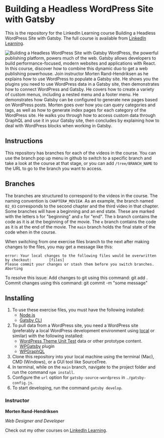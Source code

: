 # Building a Headless WordPress Site with Gatsby

This is the repository for the LinkedIn Learning course Building a Headless WordPress Site with Gatsby. The full course is available from [LinkedIn Learning][lil-course-url].

![Building a Headless WordPress Site with Gatsby][lil-thumbnail-url]
WordPress, the powerful publishing platform, powers much of the web. Gatsby allows developers to build performance-focused, modern websites and applications with React. In this course, discover how to combine this dynamic duo to get a web publishing powerhouse. Join instructor Morten Rand-Hendriksen as he explains how to use WordPress to populate a Gatsby site. He shows you the plugins you need to use WordPress data in a Gatsby site, then demonstrates how to connect WordPress and Gatsby. He covers how to create a variety of custom menus, including a nested menu and a footer menu. He demonstrates how Gatsby can be configured to generate new pages based on WordPress posts. Morten goes over how you can query categories and tags, as well as how to generate index pages for each category of the WordPress site. He walks you through how to access custom data through GraphQL and use it in your Gatsby site, then concludes by explaining how to deal with WordPress blocks when working in Gatsby.

## Instructions

This repository has branches for each of the videos in the course. You can use the branch pop up menu in github to switch to a specific branch and take a look at the course at that stage, or you can add `/tree/BRANCH_NAME` to the URL to go to the branch you want to access.

## Branches

The branches are structured to correspond to the videos in the course. The naming convention is `CHAPTER#_MOVIE#`. As an example, the branch named `02_03` corresponds to the second chapter and the third video in that chapter.
Some branches will have a beginning and an end state. These are marked with the letters `b` for "beginning" and `e` for "end". The `b` branch contains the code as it is at the beginning of the movie. The `e` branch contains the code as it is at the end of the movie. The `main` branch holds the final state of the code when in the course.

When switching from one exercise files branch to the next after making changes to the files, you may get a message like this:

    error: Your local changes to the following files would be overwritten by checkout:        [files]
    Please commit your changes or stash them before you switch branches.
    Aborting

To resolve this issue:
Add changes to git using this command: git add .
Commit changes using this command: git commit -m "some message"

## Installing

1. To use these exercise files, you must have the following installed:
   - [Node.js](https://nodejs.org/en/)
   - [Gatsby CLI](https://www.gatsbyjs.com/docs/quick-start/)
2. To pull data from a WordPress site, you need a WordPress site (preferably a local WordPress development environment using [local](https://localwp.com/) or similar) with the following installed:
   - [WordPress Theme Unit Test](https://codex.wordpress.org/Theme_Unit_Test) data or other prototype content.
   - [WPGatsby](https://wordpress.org/plugins/wp-gatsby/) plugin
   - [WPGraphQL](https://wordpress.org/plugins/wp-graphql/)
3. Clone this repository into your local machine using the terminal (Mac), CMD (Windows), or a GUI tool like SourceTree.
4. In terminal, while on the `main` branch, navigate to the project folder and run the command `npm install`.
5. Configure the `url` option for `gatsby-source-wordpress` in `./gatsby-config.js`.
6. To start developing, run the command `gatsby develop`.

### Instructor

**Morten Rand-Hendriksen**

_Web Designer and Developer_

Check out my other courses on [LinkedIn Learning](https://www.linkedin.com/learning/instructors/morten-rand-hendriksen?u=104).

[lil-course-url]: https://www.linkedin.com/learning/building-a-headless-wordpress-site-with-gatsby
[lil-thumbnail-url]: https://cdn.lynda.com/course/2331283/2331283-1611335005299-16x9.jpg
